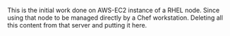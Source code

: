 This is the initial work done on AWS-EC2 instance of a RHEL node.
Since using that node to be managed directly by a Chef workstation.
Deleting all this content from that server and putting it here.
